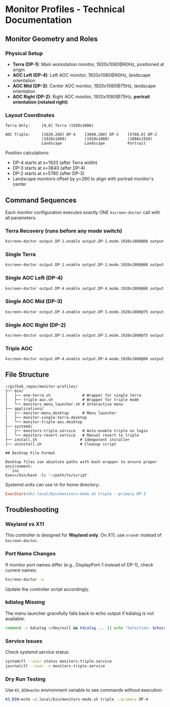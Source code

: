 # Monitor Profiles - Technical Documentation

## Monitor Geometry and Roles

### Physical Setup
- **Terra (DP-1)**: Main workstation monitor, 1920x1080@60Hz, positioned at origin
- **AOC Left (DP-4)**: Left AOC monitor, 1920x1080@60Hz, landscape orientation  
- **AOC Mid (DP-3)**: Center AOC monitor, 1920x1080@75Hz, landscape orientation
- **AOC Right (DP-2)**: Right AOC monitor, 1920x1080@75Hz, **portrait orientation (rotated right)**

### Layout Coordinates
```
Terra Only:     [0,0] Terra (1920x1080)

AOC Triple:     [1920,260] DP-4    [3840,260] DP-3    [5760,0] DP-2
                (1920x1080)        (1920x1080)        (1080x1920)
                Landscape          Landscape          Portrait
```

Position calculations:
- DP-4 starts at x=1920 (after Terra width)
- DP-3 starts at x=3840 (after DP-4)  
- DP-2 starts at x=5760 (after DP-3)
- Landscape monitors offset by y=260 to align with portrait monitor's center

## Command Sequences

Each monitor configuration executes exactly ONE `kscreen-doctor` call with all parameters:

### Terra Recovery (runs before any mode switch)
```bash
kscreen-doctor output.DP-1.enable output.DP-1.mode.1920x1080@60 output.DP-1.rotation.normal output.DP-1.scale.1 || true
```

### Single Terra
```bash
kscreen-doctor output.DP-1.enable output.DP-1.mode.1920x1080@60 output.DP-1.rotation.normal output.DP-1.scale.1 output.DP-1.position.0,0 output.DP-1.primary output.DP-3.disable output.DP-2.disable output.DP-4.disable
```

### Single AOC Left (DP-4)
```bash
kscreen-doctor output.DP-4.enable output.DP-4.mode.1920x1080@60 output.DP-4.rotation.normal output.DP-4.scale.1 output.DP-4.position.1920,260 output.DP-1.disable output.DP-3.disable output.DP-2.disable
```

### Single AOC Mid (DP-3)
```bash
kscreen-doctor output.DP-3.enable output.DP-3.mode.1920x1080@75 output.DP-3.rotation.normal output.DP-3.scale.1 output.DP-3.position.3840,260 output.DP-1.disable output.DP-4.disable output.DP-2.disable
```

### Single AOC Right (DP-2)
```bash
kscreen-doctor output.DP-2.enable output.DP-2.mode.1920x1080@75 output.DP-2.rotation.right output.DP-2.scale.1 output.DP-2.position.5760,0 output.DP-1.disable output.DP-4.disable output.DP-3.disable
```

### Triple AOC
```bash
kscreen-doctor output.DP-4.enable output.DP-4.mode.1920x1080@60 output.DP-4.rotation.normal output.DP-4.scale.1 output.DP-4.position.1920,260 output.DP-3.enable output.DP-3.mode.1920x1080@75 output.DP-3.rotation.normal output.DP-3.scale.1 output.DP-3.position.3840,260 output.DP-2.enable output.DP-2.mode.1920x1080@75 output.DP-2.rotation.right output.DP-2.scale.1 output.DP-2.position.5760,0 output.DP-1.disable output.${primary}.primary
```

## File Structure

```
~/github_repos/monitor-profiles/
├── bin/
│   ├── one-terra.sh              # Wrapper for single terra
│   ├── triple-aoc.sh             # Wrapper for triple mode
│   └── monitors_menu_launcher.sh # Interactive menu
├── applications/
│   ├── monitor-menu.desktop      # Menu launcher
│   ├── monitor-single-terra.desktop
│   └── monitor-triple-aoc.desktop
├── systemd/
│   ├── monitors-triple.service   # Auto-enable triple on login
│   └── monitors-revert.service   # Manual revert to triple
├── install.sh                   # Idempotent installer
├── uninstall.sh                 # Cleanup script

## Desktop File Format

Desktop files use absolute paths with bash wrapper to ensure proper environment:
```ini
Exec=/bin/bash -lc '~/path/to/script'
```

Systemd units can use `%h` for home directory:
```ini
ExecStart=%h/.local/bin/monitors-mode.sh triple --primary DP-3
```

## Troubleshooting

### Wayland vs X11
This controller is designed for **Wayland only**. On X11, use `xrandr` instead of `kscreen-doctor`.

### Port Name Changes
If monitor port names differ (e.g., DisplayPort-1 instead of DP-1), check current names:
```bash
kscreen-doctor -o
```

Update the controller script accordingly.

### kdialog Missing
The menu launcher gracefully falls back to echo output if kdialog is not available:
```bash
command -v kdialog >/dev/null && kdialog ... || echo "Selection: $choice"
```

### Service Issues
Check systemd service status:
```bash
systemctl --user status monitors-triple.service
journalctl --user -u monitors-triple.service
```

### Dry Run Testing
Use `KS_BIN=echo` environment variable to see commands without execution:
```bash
KS_BIN=echo ~/.local/bin/monitors-mode.sh triple --primary DP-4
```